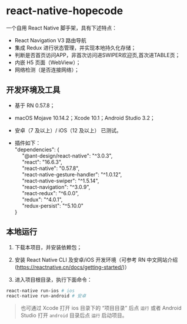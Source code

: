 # react-native-hopecode
一个自用 React Native 脚手架，具有下述特点：

* React Navigation V3 路由导航
* 集成 Redux 进行状态管理，并实现本地持久化存储；
* 判断是否首页访问APP，非首次访问进SWIPER欢迎页,首次进TABLE页；
* 内嵌 H5 页面（WebView）；
* 网络检测（是否连接网络）；



## 开发环境及工具

* 基于 RN 0.57.8；
* macOS Mojave 10.14.2；Xcode 10.1；Android Studio 3.2；
* 安卓（7 及以上）/ iOS（12 及以上） 已测试。

* 插件如下：<br/>
 "dependencies": {<br/>
     &nbsp;&nbsp;&nbsp;&nbsp; "@ant-design/react-native": "^3.0.3",<br/>
     &nbsp;&nbsp;&nbsp;&nbsp; "react": "16.6.3",<br/>
     &nbsp;&nbsp;&nbsp;&nbsp; "react-native": "0.57.8",<br/>
     &nbsp;&nbsp;&nbsp;&nbsp; "react-native-gesture-handler": "^1.0.12",<br/>
     &nbsp;&nbsp;&nbsp;&nbsp; "react-native-swiper": "^1.5.14",<br/>
     &nbsp;&nbsp;&nbsp;&nbsp; "react-navigation": "^3.0.9",<br/>
     &nbsp;&nbsp;&nbsp;&nbsp; "react-redux": "^6.0.0",<br/>
     &nbsp;&nbsp;&nbsp;&nbsp; "redux": "^4.0.1",<br/>
     &nbsp;&nbsp;&nbsp;&nbsp; "redux-persist": "^5.10.0"<br/>
  }<br/>



## 本地运行

1.  下载本项目，并安装依赖包；
2.  安装 React Native CLI 及安卓/iOS 开发环境（可参考 RN 中文网站介绍(https://reactnative.cn/docs/getting-started/)）

3.  进入项目根目录，执行下面命令：

```bash
react-native run-ios # ios
react-native run-android # 安卓
```

> 也可通过 Xcode 打开 ios 目录下的 “项目目录” 后点 `运行` 或者 Android Studio 打开 `android` 目录后点 `运行` 启动项目。


